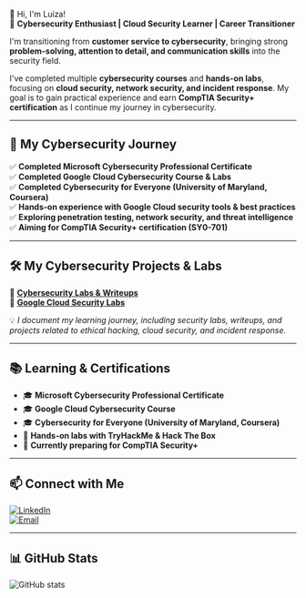 👋 Hi, I'm Luiza!  
🔹 **Cybersecurity Enthusiast | Cloud Security Learner | Career Transitioner**  

I'm transitioning from **customer service to cybersecurity**, bringing strong **problem-solving, attention to detail, and communication skills** into the security field.  

I've completed multiple **cybersecurity courses** and **hands-on labs**, focusing on **cloud security, network security, and incident response**. My goal is to gain practical experience and earn **CompTIA Security+ certification** as I continue my journey in cybersecurity.  

---

## 🚀 **My Cybersecurity Journey**  
✅ **Completed Microsoft Cybersecurity Professional Certificate**  
✅ **Completed Google Cloud Cybersecurity Course & Labs**  
✅ **Completed Cybersecurity for Everyone (University of Maryland, Coursera)**  
✅ **Hands-on experience with Google Cloud security tools & best practices**  
✅ **Exploring penetration testing, network security, and threat intelligence**  
✅ **Aiming for CompTIA Security+ certification (SY0-701)**  

---

## 🛠️ **My Cybersecurity Projects & Labs**  
📂 **[Cybersecurity Labs & Writeups](https://github.com/lu-ant/cybersecurity-labs)**  
📂 **[Google Cloud Security Labs](https://github.com/lu-ant/cloud-security-labs)**  

💡 *I document my learning journey, including security labs, writeups, and projects related to ethical hacking, cloud security, and incident response.*  

---

## 📚 **Learning & Certifications**  
- 🎓 **Microsoft Cybersecurity Professional Certificate**  
- 🎓 **Google Cloud Cybersecurity Course**  
- 🎓 **Cybersecurity for Everyone (University of Maryland, Coursera)**  
- 🔹 **Hands-on labs with TryHackMe & Hack The Box**  
- 🎯 **Currently preparing for CompTIA Security+**  

---

## 📫 **Connect with Me**  
[![LinkedIn](https://img.shields.io/badge/LinkedIn-Profile-blue?style=for-the-badge&logo=linkedin)](https://www.linkedin.com/in/luiza-antunes)  
[![Email](https://img.shields.io/badge/Email-Contact-red?style=for-the-badge)](mailto:luiza.antt@gmail.com)  

---

## 📊 **GitHub Stats**  
![GitHub stats](https://github-readme-stats.vercel.app/api?username=lu-ant&show_icons=true&theme=radical)  
